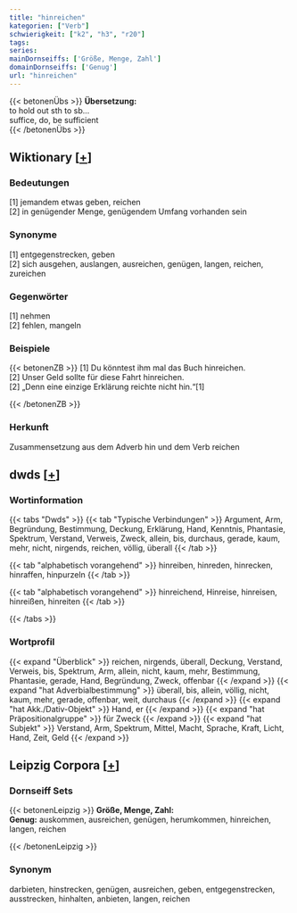 ```yaml
---
title: "hinreichen"
kategorien: ["Verb"]
schwierigkeit: ["k2", "h3", "r20"]
tags:
series:
mainDornseiffs: ['Größe, Menge, Zahl']
domainDornseiffs: ['Genug']
url: "hinreichen"
---
```


{{< betonenÜbs >}}
**Übersetzung:**  
to hold out sth to sb...  
suffice, do, be sufficient  
{{< /betonenÜbs >}}

## Wiktionary [[+](https://de.wiktionary.org/wiki/hinreichen)]

### Bedeutungen
[1] jemandem etwas geben, reichen  
[2] in genügender Menge, genügendem Umfang vorhanden sein  

### Synonyme
[1] entgegenstrecken, geben  
[2] sich ausgehen, auslangen, ausreichen, genügen, langen, reichen, zureichen  

### Gegenwörter
[1] nehmen  
[2] fehlen, mangeln  

### Beispiele
{{< betonenZB >}}
[1] Du könntest ihm mal das Buch hinreichen.  
[2] Unser Geld sollte für diese Fahrt hinreichen.  
[2] „Denn eine einzige Erklärung reichte nicht hin.“[1]  

{{< /betonenZB >}}
### Herkunft
Zusammensetzung aus dem Adverb hin und dem Verb reichen  



## dwds [[+](https://www.dwds.de/wb/hinreichen)]

### Wortinformation
{{< tabs "Dwds" >}}
{{< tab "Typische Verbindungen" >}}
Argument, Arm, Begründung, Bestimmung, Deckung, Erklärung, Hand, Kenntnis, Phantasie, Spektrum, Verstand, Verweis, Zweck, allein, bis, durchaus, gerade, kaum, mehr, nicht, nirgends, reichen, völlig, überall
{{< /tab >}}

{{< tab "alphabetisch vorangehend" >}}
hinreiben, hinreden, hinrecken, hinraffen, hinpurzeln
{{< /tab >}}

{{< tab "alphabetisch vorangehend" >}}
hinreichend, Hinreise, hinreisen, hinreißen, hinreiten
{{< /tab >}}

{{< /tabs >}}

### Wortprofil
{{< expand "Überblick" >}} reichen, nirgends, überall, Deckung, Verstand, Verweis, bis, Spektrum, Arm, allein, nicht, kaum, mehr, Bestimmung, Phantasie, gerade, Hand, Begründung, Zweck, offenbar {{< /expand >}}
{{< expand "hat Adverbialbestimmung" >}} überall, bis, allein, völlig, nicht, kaum, mehr, gerade, offenbar, weit, durchaus {{< /expand >}}
{{< expand "hat Akk./Dativ-Objekt" >}} Hand, er {{< /expand >}}
{{< expand "hat Präpositionalgruppe" >}} für Zweck {{< /expand >}}
{{< expand "hat Subjekt" >}} Verstand, Arm, Spektrum, Mittel, Macht, Sprache, Kraft, Licht, Hand, Zeit, Geld {{< /expand >}}

## Leipzig Corpora [[+](https://corpora.uni-leipzig.de/en/res?word=hinreichen&corpusId=deu_newscrawl-public_2018)]

### Dornseiff Sets
{{< betonenLeipzig >}}
**Größe, Menge, Zahl:**  
**Genug:** auskommen, ausreichen, genügen, herumkommen, hinreichen, langen, reichen  

{{< /betonenLeipzig >}}

### Synonym
darbieten, hinstrecken, genügen, ausreichen, geben, entgegenstrecken, ausstrecken, hinhalten, anbieten, langen, reichen

